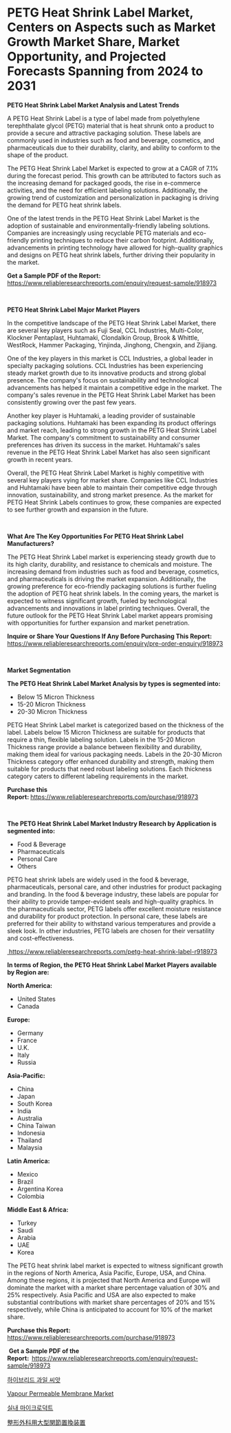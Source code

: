 <p><h1>PETG Heat Shrink Label Market, Centers on Aspects such as Market Growth Market Share, Market Opportunity, and Projected Forecasts Spanning from 2024 to 2031</h1></p><p><strong>PETG Heat Shrink Label Market Analysis and Latest Trends</strong></p>
<p><p>A PETG Heat Shrink Label is a type of label made from polyethylene terephthalate glycol (PETG) material that is heat shrunk onto a product to provide a secure and attractive packaging solution. These labels are commonly used in industries such as food and beverage, cosmetics, and pharmaceuticals due to their durability, clarity, and ability to conform to the shape of the product.</p><p>The PETG Heat Shrink Label Market is expected to grow at a CAGR of 7.1% during the forecast period. This growth can be attributed to factors such as the increasing demand for packaged goods, the rise in e-commerce activities, and the need for efficient labeling solutions. Additionally, the growing trend of customization and personalization in packaging is driving the demand for PETG heat shrink labels.</p><p>One of the latest trends in the PETG Heat Shrink Label Market is the adoption of sustainable and environmentally-friendly labeling solutions. Companies are increasingly using recyclable PETG materials and eco-friendly printing techniques to reduce their carbon footprint. Additionally, advancements in printing technology have allowed for high-quality graphics and designs on PETG heat shrink labels, further driving their popularity in the market.</p></p>
<p><strong>Get a Sample PDF of the Report:&nbsp;</strong> <a href="https://www.reliableresearchreports.com/enquiry/request-sample/918973">https://www.reliableresearchreports.com/enquiry/request-sample/918973</a></p>
<p>&nbsp;</p>
<p><strong>PETG Heat Shrink Label Major Market Players</strong></p>
<p><p>In the competitive landscape of the PETG Heat Shrink Label Market, there are several key players such as Fuji Seal, CCL Industries, Multi-Color, Klockner Pentaplast, Huhtamaki, Clondalkin Group, Brook & Whittle, WestRock, Hammer Packaging, Yinjinda, Jinghong, Chengxin, and Zijiang. </p><p>One of the key players in this market is CCL Industries, a global leader in specialty packaging solutions. CCL Industries has been experiencing steady market growth due to its innovative products and strong global presence. The company's focus on sustainability and technological advancements has helped it maintain a competitive edge in the market. The company's sales revenue in the PETG Heat Shrink Label Market has been consistently growing over the past few years.</p><p>Another key player is Huhtamaki, a leading provider of sustainable packaging solutions. Huhtamaki has been expanding its product offerings and market reach, leading to strong growth in the PETG Heat Shrink Label Market. The company's commitment to sustainability and consumer preferences has driven its success in the market. Huhtamaki's sales revenue in the PETG Heat Shrink Label Market has also seen significant growth in recent years.</p><p>Overall, the PETG Heat Shrink Label Market is highly competitive with several key players vying for market share. Companies like CCL Industries and Huhtamaki have been able to maintain their competitive edge through innovation, sustainability, and strong market presence. As the market for PETG Heat Shrink Labels continues to grow, these companies are expected to see further growth and expansion in the future.</p></p>
<p>&nbsp;</p>
<p><strong>What Are The Key Opportunities For PETG Heat Shrink Label Manufacturers?</strong></p>
<p><p>The PETG Heat Shrink Label market is experiencing steady growth due to its high clarity, durability, and resistance to chemicals and moisture. The increasing demand from industries such as food and beverage, cosmetics, and pharmaceuticals is driving the market expansion. Additionally, the growing preference for eco-friendly packaging solutions is further fueling the adoption of PETG heat shrink labels. In the coming years, the market is expected to witness significant growth, fueled by technological advancements and innovations in label printing techniques. Overall, the future outlook for the PETG Heat Shrink Label market appears promising with opportunities for further expansion and market penetration.</p></p>
<p><strong>Inquire or Share Your Questions If Any Before Purchasing This Report:</strong> <a href="https://www.reliableresearchreports.com/enquiry/pre-order-enquiry/918973">https://www.reliableresearchreports.com/enquiry/pre-order-enquiry/918973</a></p>
<p>&nbsp;</p>
<p><strong>Market Segmentation</strong></p>
<p><strong>The PETG Heat Shrink Label Market Analysis by types is segmented into:</strong></p>
<p><ul><li>Below 15 Micron Thickness</li><li>15-20 Micron Thickness</li><li>20-30 Micron Thickness</li></ul></p>
<p><p>PETG Heat Shrink Label market is categorized based on the thickness of the label. Labels below 15 Micron Thickness are suitable for products that require a thin, flexible labeling solution. Labels in the 15-20 Micron Thickness range provide a balance between flexibility and durability, making them ideal for various packaging needs. Labels in the 20-30 Micron Thickness category offer enhanced durability and strength, making them suitable for products that need robust labeling solutions. Each thickness category caters to different labeling requirements in the market.</p></p>
<p><strong>Purchase this Report:&nbsp;</strong><a href="https://www.reliableresearchreports.com/purchase/918973">https://www.reliableresearchreports.com/purchase/918973</a></p>
<p>&nbsp;</p>
<p><strong>The PETG Heat Shrink Label Market Industry Research by Application is segmented into:</strong></p>
<p><ul><li>Food & Beverage</li><li>Pharmaceuticals</li><li>Personal Care</li><li>Others</li></ul></p>
<p><p>PETG heat shrink labels are widely used in the food & beverage, pharmaceuticals, personal care, and other industries for product packaging and branding. In the food & beverage industry, these labels are popular for their ability to provide tamper-evident seals and high-quality graphics. In the pharmaceuticals sector, PETG labels offer excellent moisture resistance and durability for product protection. In personal care, these labels are preferred for their ability to withstand various temperatures and provide a sleek look. In other industries, PETG labels are chosen for their versatility and cost-effectiveness.</p></p>
<p><a href="https://www.reliableresearchreports.com/petg-heat-shrink-label-r918973">&nbsp;https://www.reliableresearchreports.com/petg-heat-shrink-label-r918973</a></p>
<p><strong>In terms of Region, the PETG Heat Shrink Label Market Players available by Region are:</strong></p>
<p>
    <p> <strong> North America: </strong>
        <ul>
            <li>United States</li>
            <li>Canada</li>
        </ul>
        </p> 
    <p> <strong> Europe: </strong>
        <ul>
            <li>Germany</li>
            <li>France</li>
            <li>U.K.</li>
            <li>Italy</li>
            <li>Russia</li>
        </ul>
        </p> 
    <p> <strong> Asia-Pacific: </strong>
        <ul>
            <li>China</li>
            <li>Japan</li>
            <li>South Korea</li>
            <li>India</li>
            <li>Australia</li>
            <li>China Taiwan</li>
            <li>Indonesia</li>
            <li>Thailand</li>
            <li>Malaysia</li>
        </ul>
        </p> 
    <p> <strong> Latin America: </strong>
        <ul>
            <li>Mexico</li>
            <li>Brazil</li>
            <li>Argentina Korea</li>
            <li>Colombia</li>
        </ul>
        </p> 
    <p> <strong> Middle East & Africa: </strong>
        <ul>
            <li>Turkey</li>
            <li>Saudi</li>
            <li>Arabia</li>
            <li>UAE</li>
            <li>Korea</li>
        </ul>
    </p>
    </p>
<p><p>The PETG heat shrink label market is expected to witness significant growth in the regions of North America, Asia Pacific, Europe, USA, and China. Among these regions, it is projected that North America and Europe will dominate the market with a market share percentage valuation of 30% and 25% respectively. Asia Pacific and USA are also expected to make substantial contributions with market share percentages of 20% and 15% respectively, while China is anticipated to account for 10% of the market share.</p></p>
<p><strong>Purchase this Report: </strong><a href="https://www.reliableresearchreports.com/purchase/918973">https://www.reliableresearchreports.com/purchase/918973</a></p>
<p>&nbsp;<strong>Get a Sample PDF of the Report:&nbsp;&nbsp;</strong><a href="https://www.reliableresearchreports.com/enquiry/request-sample/918973">https://www.reliableresearchreports.com/enquiry/request-sample/918973</a></p>
<p><strong></strong></p>
<p><p><a href="https://github.com/kvbohdfy111/Market-Research-Report-List-1/blob/main/8293245141086.md">하이브리드 과일 씨앗</a></p><p><a href="https://github.com/iprahimabdulrahmman/Market-Research-Report-List-1/blob/main/vapour-permeable-membrane-market.md">Vapour Permeable Membrane Market</a></p><p><a href="https://github.com/EthaWolf/Market-Research-Report-List-1/blob/main/8625464141085.md">실내 마이크로덕트</a></p><p><a href="https://github.com/adcxff01450218/Market-Research-Report-List-2/blob/main/4823989135583.md">整形外科用大型関節置換装置</a></p></p>